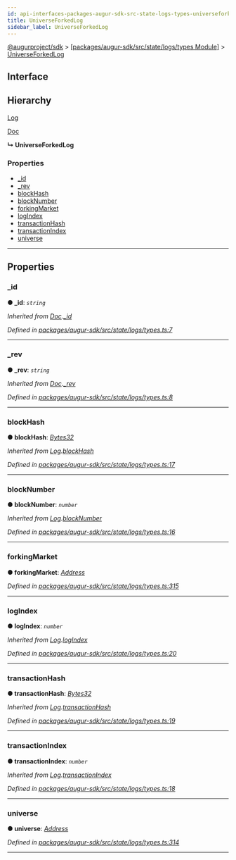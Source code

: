 ```yaml
---
id: api-interfaces-packages-augur-sdk-src-state-logs-types-universeforkedlog
title: UniverseForkedLog
sidebar_label: UniverseForkedLog
---
```


[@augurproject/sdk](api-readme.md) > [[packages/augur-sdk/src/state/logs/types Module]](api-modules-packages-augur-sdk-src-state-logs-types-module.md) > [UniverseForkedLog](api-interfaces-packages-augur-sdk-src-state-logs-types-universeforkedlog.md)

## Interface

## Hierarchy

 [Log](api-interfaces-packages-augur-sdk-src-state-logs-types-log.md)

 [Doc](api-interfaces-packages-augur-sdk-src-state-logs-types-doc.md)

**↳ UniverseForkedLog**

### Properties

* [_id](api-interfaces-packages-augur-sdk-src-state-logs-types-universeforkedlog.md#_id)
* [_rev](api-interfaces-packages-augur-sdk-src-state-logs-types-universeforkedlog.md#_rev)
* [blockHash](api-interfaces-packages-augur-sdk-src-state-logs-types-universeforkedlog.md#blockhash)
* [blockNumber](api-interfaces-packages-augur-sdk-src-state-logs-types-universeforkedlog.md#blocknumber)
* [forkingMarket](api-interfaces-packages-augur-sdk-src-state-logs-types-universeforkedlog.md#forkingmarket)
* [logIndex](api-interfaces-packages-augur-sdk-src-state-logs-types-universeforkedlog.md#logindex)
* [transactionHash](api-interfaces-packages-augur-sdk-src-state-logs-types-universeforkedlog.md#transactionhash)
* [transactionIndex](api-interfaces-packages-augur-sdk-src-state-logs-types-universeforkedlog.md#transactionindex)
* [universe](api-interfaces-packages-augur-sdk-src-state-logs-types-universeforkedlog.md#universe)

---

## Properties

<a id="_id"></a>

###  _id

**● _id**: *`string`*

*Inherited from [Doc](api-interfaces-packages-augur-sdk-src-state-logs-types-doc.md).[_id](api-interfaces-packages-augur-sdk-src-state-logs-types-doc.md#_id)*

*Defined in [packages/augur-sdk/src/state/logs/types.ts:7](https://github.com/AugurProject/augur/blob/b4365d6894/packages/augur-sdk/src/state/logs/types.ts#L7)*

___
<a id="_rev"></a>

###  _rev

**● _rev**: *`string`*

*Inherited from [Doc](api-interfaces-packages-augur-sdk-src-state-logs-types-doc.md).[_rev](api-interfaces-packages-augur-sdk-src-state-logs-types-doc.md#_rev)*

*Defined in [packages/augur-sdk/src/state/logs/types.ts:8](https://github.com/AugurProject/augur/blob/b4365d6894/packages/augur-sdk/src/state/logs/types.ts#L8)*

___
<a id="blockhash"></a>

###  blockHash

**● blockHash**: *[Bytes32](api-modules-packages-augur-sdk-src-state-logs-types-module.md#bytes32)*

*Inherited from [Log](api-interfaces-packages-augur-sdk-src-state-logs-types-log.md).[blockHash](api-interfaces-packages-augur-sdk-src-state-logs-types-log.md#blockhash)*

*Defined in [packages/augur-sdk/src/state/logs/types.ts:17](https://github.com/AugurProject/augur/blob/b4365d6894/packages/augur-sdk/src/state/logs/types.ts#L17)*

___
<a id="blocknumber"></a>

###  blockNumber

**● blockNumber**: *`number`*

*Inherited from [Log](api-interfaces-packages-augur-sdk-src-state-logs-types-log.md).[blockNumber](api-interfaces-packages-augur-sdk-src-state-logs-types-log.md#blocknumber)*

*Defined in [packages/augur-sdk/src/state/logs/types.ts:16](https://github.com/AugurProject/augur/blob/b4365d6894/packages/augur-sdk/src/state/logs/types.ts#L16)*

___
<a id="forkingmarket"></a>

###  forkingMarket

**● forkingMarket**: *[Address](api-modules-packages-augur-sdk-src-state-logs-types-module.md#address)*

*Defined in [packages/augur-sdk/src/state/logs/types.ts:315](https://github.com/AugurProject/augur/blob/b4365d6894/packages/augur-sdk/src/state/logs/types.ts#L315)*

___
<a id="logindex"></a>

###  logIndex

**● logIndex**: *`number`*

*Inherited from [Log](api-interfaces-packages-augur-sdk-src-state-logs-types-log.md).[logIndex](api-interfaces-packages-augur-sdk-src-state-logs-types-log.md#logindex)*

*Defined in [packages/augur-sdk/src/state/logs/types.ts:20](https://github.com/AugurProject/augur/blob/b4365d6894/packages/augur-sdk/src/state/logs/types.ts#L20)*

___
<a id="transactionhash"></a>

###  transactionHash

**● transactionHash**: *[Bytes32](api-modules-packages-augur-sdk-src-state-logs-types-module.md#bytes32)*

*Inherited from [Log](api-interfaces-packages-augur-sdk-src-state-logs-types-log.md).[transactionHash](api-interfaces-packages-augur-sdk-src-state-logs-types-log.md#transactionhash)*

*Defined in [packages/augur-sdk/src/state/logs/types.ts:19](https://github.com/AugurProject/augur/blob/b4365d6894/packages/augur-sdk/src/state/logs/types.ts#L19)*

___
<a id="transactionindex"></a>

###  transactionIndex

**● transactionIndex**: *`number`*

*Inherited from [Log](api-interfaces-packages-augur-sdk-src-state-logs-types-log.md).[transactionIndex](api-interfaces-packages-augur-sdk-src-state-logs-types-log.md#transactionindex)*

*Defined in [packages/augur-sdk/src/state/logs/types.ts:18](https://github.com/AugurProject/augur/blob/b4365d6894/packages/augur-sdk/src/state/logs/types.ts#L18)*

___
<a id="universe"></a>

###  universe

**● universe**: *[Address](api-modules-packages-augur-sdk-src-state-logs-types-module.md#address)*

*Defined in [packages/augur-sdk/src/state/logs/types.ts:314](https://github.com/AugurProject/augur/blob/b4365d6894/packages/augur-sdk/src/state/logs/types.ts#L314)*

___

